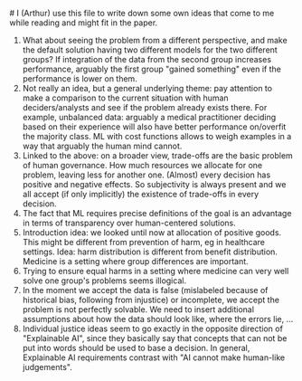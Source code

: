 \# I (Arthur) use this file to write down some own ideas that come to me while reading and might fit in the paper.

1. What about seeing the problem from a different perspective, and make the default solution having two different models for the two different groups? If integration of the data from the second group increases performance, arguably the first group "gained something" even if the performance is lower on them.  
2. Not really an idea, but a general underlying theme: pay attention to make a comparison to the current situation with human deciders/analysts and see if the problem already exists there. For example, unbalanced data: arguably a medical practitioner deciding based on their experience will also have better performance on/overfit the majority class. ML with cost functions allows to weigh examples in a way that arguably the human mind cannot.  
3. Linked to the above: on a broader view, trade-offs are the basic problem of human governance. How much resources we allocate for one problem, leaving less for another one. (Almost) every decision has positive and negative effects. So subjectivity is always present and we all accept (if only implicitly) the existence of trade-offs in every decision.  
4. The fact that ML requires precise definitions of the goal is an advantage in terms of transparency over human-centered solutions.  
5. Introduction idea: we looked until now at allocation of positive goods. This might be different from prevention of harm, eg in healthcare settings. Idea: harm distribution is different from benefit distribution. Medicine is a setting where group differences are important.  
6. Trying to ensure equal harms in a setting where medicine can very well solve one group's problems seems illogical.  
7. In the moment we accept the data is false (mislabeled because of historical bias, following from injustice) or incomplete, we accept the problem is not perfectly solvable. We need to insert additional assumptions about how the data should look like, where the errors lie, ...  
8. Individual justice ideas seem to go exactly in the opposite direction of "Explainable AI", since they basically say that concepts that can not be put into words should be used to base a decision. In general, Explainable AI requirements contrast with "AI cannot make human-like judgements".  

